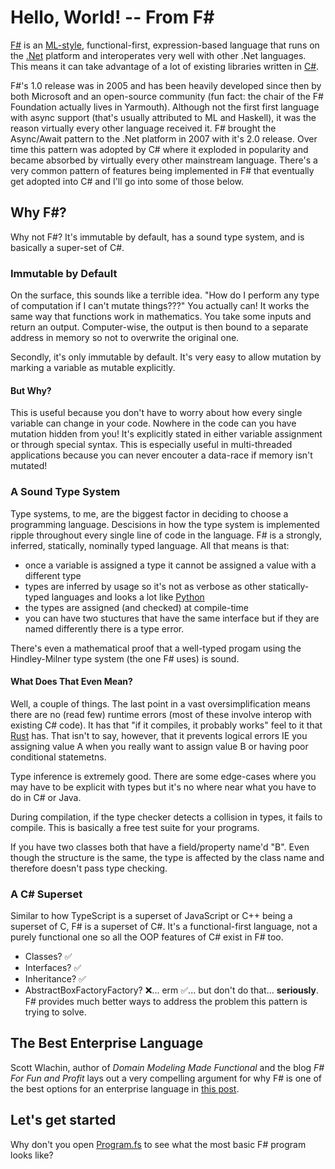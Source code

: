 # Hello, World! -- From F#

[F#](https://fsharp.org/) is an [ML-style](https://en.wikipedia.org/wiki/ML_(programming_language)), functional-first, expression-based language that runs on the [.Net](https://dotnet.microsoft.com/en-us/learn/dotnet/what-is-dotnet) platform and interoperates very well with other .Net languages. This means it can take advantage of a lot of existing libraries written in [C#](https://learn.microsoft.com/en-us/dotnet/csharp/tour-of-csharp/). 

F#'s 1.0 release was in 2005 and has been heavily developed since then by both Microsoft and an open-source community (fun fact: the chair of the F# Foundation actually lives in Yarmouth). Although not the first first language with async support (that's usually attributed to ML and Haskell), it was the reason virtually every other language received it. F# brought the Async/Await pattern to the .Net platform in 2007 with it's 2.0 release. Over time this pattern was adopted by C# where it exploded in popularity and became absorbed by virtually every other mainstream language. There's a very common pattern of features being implemented in F# that eventually get adopted into C# and I'll go into some of those below.

## Why F#?

Why not F#? It's immutable by default, has a sound type system, and is basically a super-set of C#.

### Immutable by Default

On the surface, this sounds like a terrible idea. "How do I perform any type of computation if I can't mutate things???" You actually can! It works the same way that functions work in mathematics. You take some inputs and return an output. Computer-wise, the output is then bound to a separate address in memory so not to overwrite the original one.

Secondly, it's only immutable by default. It's very easy to allow mutation by marking a variable as mutable explicitly. 

#### But Why?

This is useful because you don't have to worry about how every single variable can change in your code. Nowhere in the code can you have mutation hidden from you! It's explicitly stated in either variable assignment or through special syntax. This is especially useful in multi-threaded applications because you can never encouter a data-race if memory isn't mutated! 

### A Sound Type System

Type systems, to me, are the biggest factor in deciding to choose a programming language. Descisions in how the type system is implemented ripple throughout every single line of code in the language. F# is a strongly, inferred, statically, nominally typed language. All that means is that: 
- once a variable is assigned a type it cannot be assigned a value with a different type
- types are inferred by usage so it's not as verbose as other statically-typed languages and looks a lot like [Python](https://www.python.org/)
- the types are assigned (and checked) at compile-time 
- you can have two stuctures that have the same interface but if they are named differently there is a type error. 

There's even a mathematical proof that a well-typed progam using the Hindley-Milner type system (the one F# uses) is sound.

#### What Does That Even Mean?

Well, a couple of things. The last point in a vast oversimplification means there are no (read few) runtime errors (most of these involve interop with existing C# code). It has that "if it compiles, it probably works" feel to it that [Rust](https://www.rust-lang.org/) has. That isn't to say, however, that it prevents logical errors IE you assigning value A when you really want to assign value B or having poor conditional statemetns.

Type inference is extremely good. There are some edge-cases where you may have to be explicit with types but it's no where near what you have to do in C# or Java. 

During compilation, if the type checker detects a collision in types, it fails to compile. This is basically a free test suite for your programs.

If you have two classes both that have a field/property name'd "B". Even though the structure is the same, the type is affected by the class name and therefore doesn't pass type checking.

### A C# Superset 

Similar to how TypeScript is a superset of JavaScript or C++ being a superset of C, F# is a superset of C#. It's a functional-first language, not a purely functional one so all the OOP features of C# exist in F# too.

- Classes? ✅
- Interfaces? ✅
- Inheritance? ✅
- AbstractBoxFactoryFactory? ❌... erm ✅... but don't do that... **seriously**. F# provides much better ways to address the problem this pattern is trying to solve.

## The Best Enterprise Language 

Scott Wlachin, author of *Domain Modeling Made Functional* and the blog *F# For Fun and Profit* lays out a very compelling argument for why F# is one of the best options for an enterprise language in [this post](https://fsharpforfunandprofit.com/posts/fsharp-is-the-best-enterprise-language/0).


## Let's get started 

Why don't you open [Program.fs](./Program.fs) to see what the most basic F# program looks like?